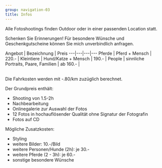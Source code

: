 ```yaml
---
group: navigation-03
title: Infos
---
```




Alle Fotoshootings finden Outdoor oder in einer passenden Location statt.

Schenken Sie Erinnerungen!
Für besondere Wünsche und Geschenkgutscheine können Sie mich unverbindlich anfragen.

Angebot | Bezeichnung | Preis 
---|---|---|---
Pferde | Pferd + Mensch | 220.- |
Kleintiere | Hund/Katze + Mensch | 190.- | 
People | sinnliche Portraits, Paare, Familien | ab 160.- |


<br>
Die Fahrkosten werden mit -.80/km zuzüglich berechnet. 


Der Grundpreis enthält:
- Shooting von 1.5-2h
- Nachbearbeitung
- Onlinegalerie zur Auswahl der Fotos
- 12 Fotos in hochauflösender Qualität ohne Signatur der Fotografin 
- Fotos auf CD



Mögliche Zusatzkosten:
-   Styling 
-   weitere Bilder: 10.-/Bild
-   weitere Personen/Hunde (2h): je 30.-
-   weitere Pferde (2 - 3h): je 60.-
-   sonstige besondere Wünsche




 




